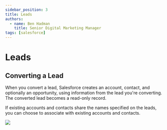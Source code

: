 ```yaml
---
sidebar_position: 3
title: Leads
authors:
  - name: Ben Hadman
    title: Senior Digital Marketing Manager
tags: [salesforce]
---
```


# Leads

## Converting a Lead

When you convert a lead, Salesforce creates an account, contact, and optionally an opportunity, using information from the lead you're converting. The converted lead becomes a read-only record.

If existing accounts and contacts share the names specified on the leads, you can choose to associate with existing accounts and contacts.

![](https://douglascayers.files.wordpress.com/2014/09/lead_conversion.png)
